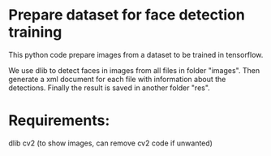 # Prepare dataset for face detection training

This python code prepare images from a dataset to be trained in tensorflow.

We use dlib to detect faces in images from all files in folder "images". Then generate a xml document for each file with information about the detections. Finally the result is saved in another folder "res".


# Requirements:

dlib
cv2 (to show images, can remove cv2 code if unwanted)
